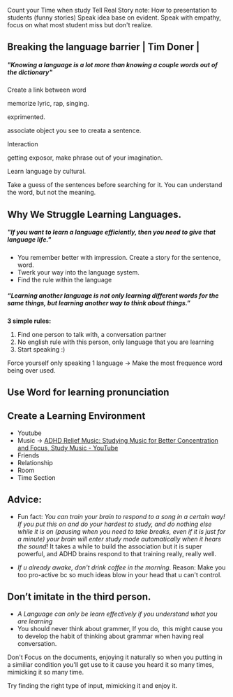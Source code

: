 Count your Time when study
Tell Real Story
note: How to presentation to students (funny stories)
Speak idea base on evident. 
Speak with empathy, focus on what most student miss but don't realize.
## Breaking the language barrier | Tim Doner |

##### "Knowing a language is a lot more than knowing a couple words out of the dictionary"


Create a link between word

memorize lyric, rap, singing.

exprimented.

associate object you see to creata a sentence.

Interaction

getting exposor, make phrase out of your imagination.

Learn language by cultural.

Take a guess of the sentences before searching for it. You can understand the word, but not the meaning.

## Why We Struggle Learning Languages.
##### "If you want to learn a language efficiently, then you need to give that language life."

- You remember better with impression. Create a story for the sentence, word. 
- Twerk your way into the language system. 
- Find the rule within the language

##### “Learning another language is not only learning different words for the same things, but learning another way to think about things.”

**3 simple rules:**
1. Find one person to talk with, a conversation partner 
2. No english rule with this person, only language that you are learning
3. Start speaking :)

Force yourself only speaking 1 language
-> Make the most frequence word being over used.  


## Use Word for learning pronunciation

## Create a Learning Environment
+ Youtube
+ Music -> [ADHD Relief Music: Studying Music for Better Concentration and Focus, Study Music - YouTube](https://www.youtube.com/watch?v=RG2IK8oRZNA&t=2190s)
+ Friends
+ Relationship
+ Room
+ Time Section

## Advice: 

+ Fun fact: *You can train your brain to respond to a song in a certain way! If you put this on and do your hardest to study, and do nothing else while it is on (pausing when you need to take breaks, even if it is just for a minute) your brain will enter study mode automatically when it hears the sound!*
	It takes a while to build the association but it is super powerful, and ADHD brains respond to that training really, really well.

+ *If u already awake, don't drink coffee in the morning*. 
	Reason: Make you too pro-active bc so much ideas blow in your head that u can't control.



## Don’t imitate in the third person.
+ *A Language can only be learn effectively if you understand what you are learning*
+ You should never think about grammer, If you do,  this might cause you to develop the habit of thinking about grammar when having real conversation.

Don't Focus on the documents, enjoying it naturally so when you putting in a similiar condition you'll get use to it cause you heard it so many times, mimicking it so many time. 

Try finding the right type of input, mimicking it and enjoy it.

	